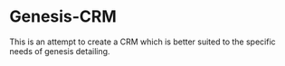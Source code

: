 # Genesis-CRM
This is an attempt to create a CRM which is better suited to the specific needs of genesis detailing. 
